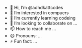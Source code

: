 - 👋 Hi, I’m @adhdkattcodes
- 👀 I’m interested in compuers
- 🌱 I’m currently learning codeing
- 💞️ I’m looking to collaborate on ...
- 📫 How to reach me ...
- 😄 Pronouns: ...
- ⚡ Fun fact: ...

<!---
adhdkattcodes/adhdkattcodes is a ✨ special ✨ repository because its `README.md` (this file) appears on your GitHub profile.
You can click the Preview link to take a look at your changes.
--->
